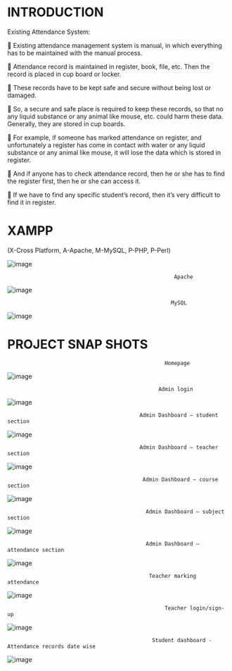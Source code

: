 # INTRODUCTION


Existing Attendance System:

	Existing attendance management system is manual, in which everything has to be maintained with the manual process.

	Attendance record is maintained in register, book, file, etc. Then the record is placed in cup board or locker.

	These records have to be kept safe and secure without being lost or damaged.

	So, a secure and safe place is required to keep these records, so that no any liquid substance or any animal like mouse, etc. could harm these data. Generally, they are stored in cup boards. 

	For example, if someone has marked attendance on register, and unfortunately a register has come in contact with water or any liquid substance or any animal like mouse, it will lose the data which is stored in register.

	And if anyone has to check attendance record, then he or she has to find the register first, then he or she can access it.

	If we have to find any specific student’s record, then it’s very difficult to find it in register. 




# XAMPP

(X-Cross Platform, A-Apache, M-MySQL, P-PHP, P-Perl)


![image](https://github.com/user-attachments/assets/d782a130-278a-4053-97c2-338dc723c29f)

                                                         Apache

![image](https://github.com/user-attachments/assets/b1e85b62-8759-4b3a-a58b-e5975d3ec30c)

                                                        MySQL

![image](https://github.com/user-attachments/assets/8de6eeed-1a68-4b28-8726-16aa46418d2d)

# PROJECT SNAP SHOTS

                                                      Homepage

![image](https://github.com/user-attachments/assets/0f8ab6f7-d724-4fba-832f-b79bfe17bbc8)

                                                    Admin login

![image](https://github.com/user-attachments/assets/986dc71f-034d-4763-b7e7-5e5e1f8f299e)

                                              Admin Dashboard – student section

![image](https://github.com/user-attachments/assets/8c275fba-bdef-49f7-935e-ddfdb7681d32)

                                              Admin Dashboard – teacher section

 ![image](https://github.com/user-attachments/assets/5fd8fe7b-7511-4f1e-ac51-a752b3d2aa2c)

                                               Admin Dashboard – course section

  ![image](https://github.com/user-attachments/assets/9a7f9749-0bf7-4a8d-ac70-13aeb04d6f08)

                                                Admin Dashboard – subject section

  ![image](https://github.com/user-attachments/assets/d2fcd2d2-824d-4629-8b25-ba5011afdf6a)

                                                Admin Dashboard – attendance section

 ![image](https://github.com/user-attachments/assets/01cff1d1-1a50-4f21-a6c4-545a7e5486d8)

                                                 Teacher marking attendance 

![image](https://github.com/user-attachments/assets/949ddf51-1a9e-4602-9455-e4998213d7fe)

                                                      Teacher login/sign-up

![image](https://github.com/user-attachments/assets/90d5a98c-6592-41a3-91c0-204cb2838d69)


                                                  Student dashboard - Attendance records date wise 

![image](https://github.com/user-attachments/assets/3a0cfb74-9709-4a4f-861e-8378b5360f98)


                                                      




                                             






